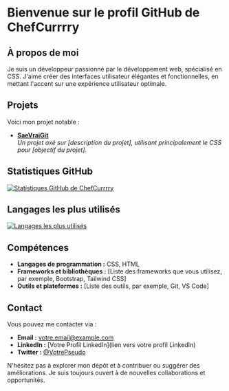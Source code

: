 # Bienvenue sur le profil GitHub de ChefCurrrry

## À propos de moi

Je suis un développeur passionné par le développement web, spécialisé en CSS. J'aime créer des interfaces utilisateur élégantes et fonctionnelles, en mettant l'accent sur une expérience utilisateur optimale.

## Projets

Voici mon projet notable :

- **[SaeVraiGit](https://github.com/ChefCurrrry/SaeVraiGit)**  
  *Un projet axé sur [description du projet], utilisant principalement le CSS pour [objectif du projet].*

## Statistiques GitHub

[![Statistiques GitHub de ChefCurrrry](https://github-readme-stats.vercel.app/api?username=ChefCurrrry&show_icons=true&theme=radical)](https://github.com/anuraghazra/github-readme-stats)

## Langages les plus utilisés

[![Langages les plus utilisés](https://github-readme-stats.vercel.app/api/top-langs/?username=ChefCurrrry&layout=compact&theme=radical)](https://github.com/anuraghazra/github-readme-stats)

## Compétences

- **Langages de programmation :** CSS, HTML
- **Frameworks et bibliothèques :** [Liste des frameworks que vous utilisez, par exemple, Bootstrap, Tailwind CSS]
- **Outils et plateformes :** [Liste des outils, par exemple, Git, VS Code]

## Contact

Vous pouvez me contacter via :

- **Email :** [votre.email@example.com](mailto:votre.email@example.com)
- **LinkedIn :** [Votre Profil LinkedIn](lien vers votre profil LinkedIn)
- **Twitter :** [@VotrePseudo](https://twitter.com/VotrePseudo)

N'hésitez pas à explorer mon dépôt et à contribuer ou suggérer des améliorations. Je suis toujours ouvert à de nouvelles collaborations et opportunités.
